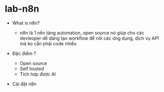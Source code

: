 # lab-n8n
- What is n8n?
  - n8n là 1 nền tảng automation, open source nó giúp cho các devleoper dễ dàng tạo workflow để nối các ứng dụng, dịch vụ API mà ko cần phải code nhiều
- Đặc điểm ?
  - Open source
  - Self hosted
  - Tích hợp được AI


- Cài đặt n8n